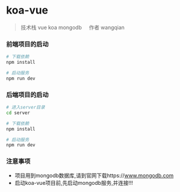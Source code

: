 # koa-vue

> 技术栈 vue koa mongodb     作者 wangqian

### 前端项目的启动

``` bash
# 下载依赖
npm install

# 启动服务
npm run dev
```
### 后端项目的启动

``` bash
# 进入server目录
cd server

# 下载依赖
npm install

# 启动服务
npm run dev
```
### 注意事项
* 项目用到mongodb数据库,请到官网下载https://www.mongodb.com
* 启动koa-vue项目前,先启动mongodb服务,并连接!!!
